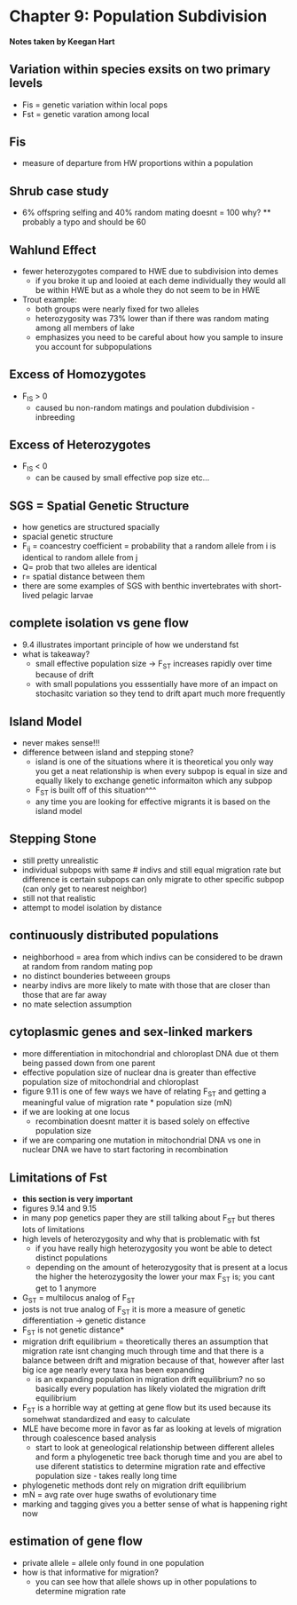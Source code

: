 # Chapter 9: Population Subdivision
#### Notes taken by Keegan Hart

## Variation within species exsits on two primary levels
* Fis = genetic variation within local pops
* Fst = genetic varation among local 

## Fis
* measure of departure from HW proportions within a population

## Shrub case study
* 6% offspring selfing and 40% random mating doesnt = 100 why?
** probably a typo and should be 60

## Wahlund Effect
* fewer heterozygotes compared to HWE due to subdivision into demes
    * if you broke it up and looied at each deme individually they would all be within HWE but as a whole they do not seem to be in HWE
* Trout example:
    * both groups were nearly fixed for two alleles
    * heterozygosity was 73% lower than if there was random mating among all members of lake 
    * emphasizes you need to be careful about how you sample to insure you account for subpopulations

## Excess of Homozygotes
* F<sub>IS</sub> > 0
    * caused bu non-random matings and poulation dubdivision - inbreeding

## Excess of Heterozygotes
*  F<sub>IS</sub> < 0 
    * can be caused by small effective pop size etc...

## SGS = Spatial Genetic Structure
* how genetics are structured spacially 
* spacial genetic structure
*  F<sub>ij</sub> = coancestry coefficient = probability that a random allele from i is identical to random allele from j
* Q= prob that two alleles are identical
* r= spatial distance between them 
* there are some examples of SGS with benthic invertebrates with short-lived pelagic larvae 

## complete isolation vs gene flow
* 9.4 illustrates important principle of how we understand fst
* what is takeaway?
    * small effective population size ->  F<sub>ST</sub> increases rapidly over time because of drift 
    * with small populations you esssentially have more of an impact on stochasitc variation so they tend to drift apart much more frequently 

## Island Model
* never makes sense!!!
* difference between island and stepping stone?
    * island is one of the situations where it is theoretical you only way you get a neat relationship is when every subpop is equal in size and equally likely to exchange genetic informaiton which any subpop
    *  F<sub>ST</sub> is built off of this situation^^^
    * any time you are looking for effective migrants it is based on the island model 

## Stepping Stone
* still pretty unrealistic 
* individual subpops with same # indivs and still equal migration rate but difference is certain subpops can only migrate to other specific subpop (can only get to nearest neighbor)
* still not that realistic 
* attempt to model isolation by distance 

## continuously distributed populations
* neighborhood = area from which indivs can be considered to be drawn at random from random mating pop
* no distinct bounderies betweeen groups 
* nearby indivs are more likely to mate with those that are closer than those that are far away 
* no mate selection assumption

## cytoplasmic genes and sex-linked markers
* more differentiation in mitochondrial and chloroplast DNA due ot them being passed down from one parent 
* effective population size of nuclear dna is greater than effective population size of mitochondrial and chloroplast 
* figure 9.11 is one of few ways we have of relating  F<sub>ST</sub> and getting a meaningful value of migration rate * population size (mN) 
* if we are looking at one locus
    * recombination doesnt matter it is based solely on effective population size
* if we are comparing one mutation in mitochondrial DNA vs one in nuclear DNA we have to start factoring in recombination 

## Limitations of Fst
* **this section is very important**
* figures 9.14 and 9.15 
* in many pop genetics paper they are still talking about  F<sub>ST</sub> but theres lots of limitations 
* high levels of heterozygosity and why that is problematic with fst 
    * if you have really high heterozygosity you wont be able to detect distinct populations 
    * depending on the amount of heterozygosity that is present at a locus the higher the heterozygosity the lower your max F<sub>ST</sub> is; you cant get to 1 anymore 
* G<sub>ST</sub> = multilocus analog of F<sub>ST</sub>
* josts is not true analog of F<sub>ST</sub> it is more a measure of genetic differentiation -> genetic distance 
* F<sub>ST</sub> is not genetic distance* 
* migration drift equilibrium = theoretically theres an assumption that migration rate isnt changing much through time and that there is a balance between drift and migration because of that, however after last big ice age nearly every taxa has been expanding 
    * is an expanding population in migration drift equilibrium? no so basically every population has likely violated the migration drift equilibrium 
* F<sub>ST</sub> is a horrible way at getting at gene flow but its used because its somehwat standardized and easy to calculate
* MLE have become more in favor as far as looking at levels of migration through coalescence based analysis 
    * start to look at geneological relationship between different alleles and form a phylogenetic tree back thorugh time and you are abel to use diferent statistics to determine migration rate and effective population size - takes really long time 
* phylogenetic methods dont rely on migration drift equilibrium 
* mN = avg rate over huge swaths of evolutionary time 
* marking and tagging gives you a better sense of what is happening right now 

## estimation of gene flow 
* private allele = allele only found in one population
* how is that informative for migration?
    * you can see how that allele shows up in other populations to determine migration rate 
